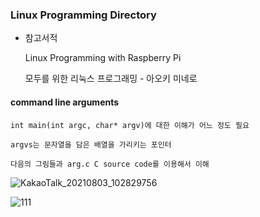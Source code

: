 ### Linux Programming Directory


- 참고서적

	Linux Programming with Raspberry Pi

	모두를 위한 리눅스 프로그래밍 - 아오키 미네로 



#### command line arguments 

	int main(int argc, char* argv)에 대한 이해가 어느 정도 필요

	argvs는 문자열을 담은 배열을 가리키는 포인터

	다음의 그림들과 arg.c C source code를 이용해서 이해


![KakaoTalk_20210803_102829756](https://user-images.githubusercontent.com/59076451/127943423-9f7a5629-4f71-4a43-baf1-016c09d3ec62.jpg)

![111](https://user-images.githubusercontent.com/59076451/127943334-384b000e-9290-4d26-b451-09883c8a9b60.PNG)
